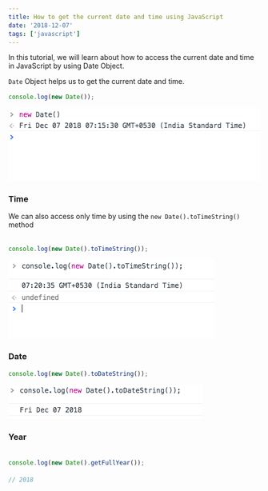 ```yaml
---
title: How to get the current date and time using JavaScript
date: '2018-12-07'
tags: ['javascript']
---
```



In this tutorial, we will learn about how to access the current date and time in JavaScript by using  Date Object.


 `Date` Object  helps us to get the current date and time.


```js
console.log(new Date());

```

![javascript-datetime](./javascript-datetime.png)



### Time

We can also  access only time by using  the `new Date().toTimeString()` method


```js

console.log(new Date().toTimeString());

```

![JavaScript time](./javascript-time.png)


### Date


```js
console.log(new Date().toDateString());
```

![js current date ](./js-date.png)



### Year


```js

console.log(new Date().getFullYear());

// 2018

```
